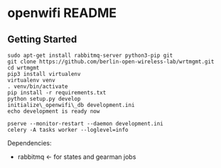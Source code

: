 openwifi README
==================

Getting Started
---------------

    sudo apt-get install rabbitmq-server python3-pip git
    git clone https://github.com/berlin-open-wireless-lab/wrtmgmt.git
    cd wrtmgmt
    pip3 install virtualenv
    virtualenv venv
    . venv/bin/activate
    pip install -r requirements.txt
    python setup.py develop
    initialize\_openwifi\_db development.ini
    echo development is ready now
  
    pserve --monitor-restart --daemon development.ini
    celery -A tasks worker --loglevel=info

Dependencies:
- rabbitmq <- for states and gearman jobs

